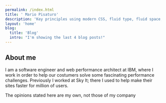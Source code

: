 ```yaml
---
permalink: /index.html
title: ' Mario Pisaturo'
description: 'Key principles using modern CSS, fluid type, fluid space, flexible layout and progressive enhancement will help you to build better front-ends that work for everyone.'
layout: 'home'
blog:
  title: 'Blog'
  intro: "I'm showing the last 4 blog posts!"
---
```


## About me

I am a software engineer and web performance architect at IBM, where I work in order to help our costumers solve some fascinating performance challenges.
Previously I worked at Sky It; there I used to help make their sites faster for million of users.

The opinions stated here are my own, not those of my company


